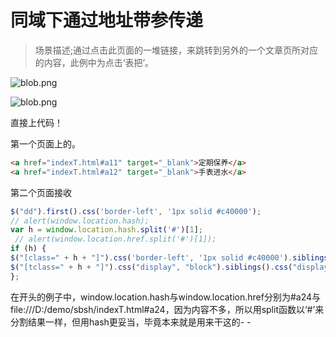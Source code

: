 # 同域下通过地址带参传递

>场景描述;通过点击此页面的一堆链接，来跳转到另外的一个文章页所对应的内容，此例中为点击‘表把’。

![blob.png](http://www.vastskycc.com/zb_users/upload/2016/05/201605301464590389200729.png)

![blob.png](http://www.vastskycc.com/zb_users/upload/2016/05/201605301464590564299054.png)

直接上代码！

第一个页面上的。


```html
<a href="indexT.html#a11" target="_blank">定期保养</a>
<a href="indexT.html#a12" target="_blank">手表进水</a>
```

第二个页面接收


```JavaScript
$("dd").first().css('border-left', '1px solid #c40000');
// alert(window.location.hash);
var h = window.location.hash.split('#')[1];
 // alert(window.location.href.split('#')[1]);
if (h) {
$("[class=" + h + "]").css('border-left', '1px solid #c40000').siblings().css('border-left', '');
$("[tclass=" + h + "]").css("display", "block").siblings().css("display", "none");
};
```

在开头的例子中，window.location.hash与window.location.href分别为#a24与file:///D:/demo/sbsh/indexT.html#a24，因为内容不多，所以用split函数以‘#’来分割结果一样，但用hash更妥当，毕竟本来就是用来干这的- -